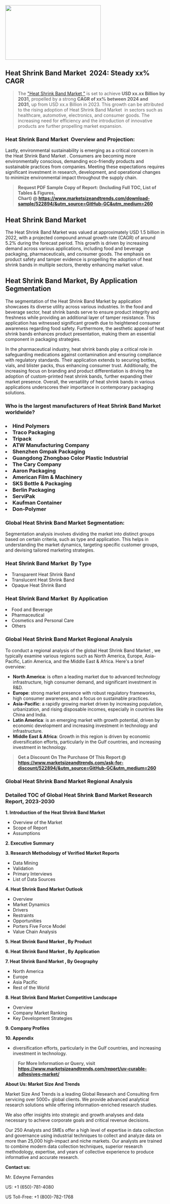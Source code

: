 <p><img class="alignnone size-medium wp-image-20088" src="https://ffe5etoiles.com/wp-content/uploads/2024/12/MST1-300x171.png" alt="" width="300" height="171" /></p><h2 id="ember46" class="ember-view reader-text-block__heading-2">Heat Shrink Band Market &nbsp;2024: Steady&nbsp;xx% CAGR</h2><blockquote id="ember47" class="ember-view reader-text-block__blockquote">The&nbsp;<a class="app-aware-link " href="https://www.marketsizeandtrends.com/download-sample/522894/&utm_source=GitHub-GC&utm_medium=260" target="_blank" data-test-app-aware-link="">"Heat Shrink Band Market "</a>&nbsp;is set to achieve&nbsp;<strong>USD&nbsp;xx.xx&nbsp;Billion by 2031,</strong>&nbsp;propelled by a strong&nbsp;<strong>CAGR of&nbsp;xx% between 2024 and 2031,</strong>&nbsp;up from USD xx.x Billion in 2023. This growth can be attributed to the rising adoption of&nbsp;Heat Shrink Band Market &nbsp;in sectors such as healthcare, automotive, electronics, and consumer goods. The increasing need for efficiency and the introduction of innovative products are further propelling market expansion.</blockquote><h3 id="ember48" class="ember-view reader-text-block__heading-3">Heat Shrink Band Market &nbsp;Overview and Projection:</h3><p id="ember49" class="ember-view reader-text-block__paragraph">Lastly, environmental sustainability is emerging as a critical concern in the&nbsp;Heat Shrink Band Market . Consumers are becoming more environmentally conscious, demanding eco-friendly products and sustainable practices from companies. Meeting these expectations requires significant investment in research, development, and operational changes to minimize environmental impact throughout the supply chain.</p><blockquote id="ember50" class="ember-view reader-text-block__blockquote"><strong>Request PDF Sample Copy of Report: (Including Full TOC, List of Tables &amp; Figures, Chart)&nbsp;@&nbsp;<strong><a href="https://www.marketsizeandtrends.com/download-sample/522894/&utm_source=GitHub-GC&utm_medium=260" target="_blank">https://www.marketsizeandtrends.com/download-sample/522894/&utm_source=GitHub-GC&utm_medium=260</a></strong></strong></blockquote><h3 class=""> <h2>Heat Shrink Band Market</h2><p>The Heat Shrink Band Market was valued at approximately USD 1.5 billion in 2022, with a projected compound annual growth rate (CAGR) of around 5.2% during the forecast period. This growth is driven by increasing demand across various applications, including food and beverage packaging, pharmaceuticals, and consumer goods. The emphasis on product safety and tamper evidence is propelling the adoption of heat shrink bands in multiple sectors, thereby enhancing market value.</p><h2>Heat Shrink Band Market, By Application Segmentation</h2><p>The segmentation of the Heat Shrink Band Market by application showcases its diverse utility across various industries. In the food and beverage sector, heat shrink bands serve to ensure product integrity and freshness while providing an additional layer of tamper resistance. This application has witnessed significant growth due to heightened consumer awareness regarding food safety. Furthermore, the aesthetic appeal of heat shrink bands enhances product presentation, making them an essential component in packaging strategies.</p><p>In the pharmaceutical industry, heat shrink bands play a critical role in safeguarding medications against contamination and ensuring compliance with regulatory standards. Their application extends to securing bottles, vials, and blister packs, thus enhancing consumer trust. Additionally, the increasing focus on branding and product differentiation is driving the adoption of custom-printed heat shrink bands, further expanding their market presence. Overall, the versatility of heat shrink bands in various applications underscores their importance in contemporary packaging solutions.</p></h3><h3 id="" class="">Who is the largest manufacturers of&nbsp;Heat Shrink Band Market worldwide?</h3><h3 class=""></Li><Li>Hind Polymers</Li><Li> Traco Packaging</Li><Li> Tripack</Li><Li> ATW Manufacturing Company</Li><Li> Shenzhen Gmpak Packaging</Li><Li> Guangdong Zhongbao Color Plastic Industrial</Li><Li> The Cary Company</Li><Li> Aaron Packaging</Li><Li> American Film & Machinery</Li><Li> SKS Bottle & Packaging</Li><Li> Berlin Packaging</Li><Li> ServiPak</Li><Li> Kaufman Container</Li><Li> Don-Polymer</h3><h3 id="ember53" class="ember-view reader-text-block__heading-3">Global&nbsp;Heat Shrink Band Market Segmentation:</h3><p id="ember54" class="ember-view reader-text-block__paragraph">Segmentation analysis involves dividing the market into distinct groups based on certain criteria, such as type and application. This helps in understanding the market dynamics, targeting specific customer groups, and devising tailored marketing strategies.</p><h3 id="" class="">Heat Shrink Band Market &nbsp;By Type</h3><p></Li><Li>Transparent Heat Shrink Band</Li><Li> Translucent Heat Shrink Band</Li><Li> Opaque Heat Shrink Band</p><h3 id="" class="">Heat Shrink Band Market &nbsp;By Application</h3><p class=""></Li><Li>Food and Beverage</Li><Li> Pharmaceutical</Li><Li> Cosmetics and Personal Care</Li><Li> Others</p><h3 id="ember62" class="ember-view reader-text-block__heading-3">Global Heat Shrink Band Market Regional Analysis</h3><p id="ember63" class="ember-view reader-text-block__paragraph">To conduct a regional analysis of the global Heat Shrink Band Market , we typically examine various regions such as North America, Europe, Asia-Pacific, Latin America, and the Middle East &amp; Africa. Here's a brief overview:</p><ul><li><strong>North America</strong>: is often a leading market due to advanced technology infrastructure, high consumer demand, and significant investment in R&amp;D.</li><li><strong>Europe</strong>: strong market presence with robust regulatory frameworks, high consumer awareness, and a focus on sustainable practices.</li><li><strong>Asia-Pacific</strong>: a rapidly growing market driven by increasing population, urbanization, and rising disposable incomes, especially in countries like China and India.</li><li><strong>Latin America</strong>: is an emerging market with growth potential, driven by economic development and increasing investment in technology and infrastructure.</li><li><strong>Middle East &amp; Africa</strong>: Growth in this region is driven by economic diversification efforts, particularly in the Gulf countries, and increasing investment in technology.</li></ul><blockquote id="ember61" class="ember-view reader-text-block__blockquote"><strong>Get a Discount On The Purchase Of This Report @ <strong><a href="https://html-cleaner.com/" target="">https://www.marketsizeandtrends.com/ask-for-discount/522894/&utm_source=GitHub-GC&utm_medium=260</a></strong></strong></blockquote><h3 id="ember62" class="ember-view reader-text-block__heading-3">Global Heat Shrink Band Market Regional Analysis</h3><h3 id="" class="">Detailed TOC of Global Heat Shrink Band Market Research Report, 2023-2030</h3><p id="" class=""><strong>1. Introduction of the Heat Shrink Band Market </strong></p><ul><li>Overview of the Market</li><li>Scope of Report</li><li>Assumptions</li></ul><p id="" class=""><strong>2. Executive Summary</strong></p><p id="" class=""><strong>3. Research Methodology of Verified Market Reports</strong></p><ul><li>Data Mining</li><li>Validation</li><li>Primary Interviews</li><li>List of Data Sources</li></ul><p id="" class=""><strong>4. Heat Shrink Band Market Outlook</strong></p><ul><li>Overview</li><li>Market Dynamics</li><li>Drivers</li><li>Restraints</li><li>Opportunities</li><li>Porters Five Force Model</li><li>Value Chain Analysis</li></ul><p id="" class=""><strong>5. Heat Shrink Band Market , By Product</strong></p><p id="" class=""><strong>6. Heat Shrink Band Market , By Application</strong></p><p id="" class=""><strong>7. Heat Shrink Band Market , By Geography</strong></p><ul><li>North America</li><li>Europe</li><li>Asia Pacific</li><li>Rest of the World</li></ul><p id="" class=""><strong>8. Heat Shrink Band Market Competitive Landscape</strong></p><ul><li>Overview</li><li>Company Market Ranking</li><li>Key Development Strategies</li></ul><p id="" class=""><strong>9. Company Profiles</strong></p><p id="" class=""><strong>10. Appendix</strong></p><ul><li>diversification efforts, particularly in the Gulf countries, and increasing investment in technology.</li></ul><blockquote id="ember65" class="ember-view reader-text-block__blockquote"><strong>For More Information or Query, visit <strong><strong><a href="https://html-cleaner.com/" target="">https://www.marketsizeandtrends.com/report/uv-curable-adhesives-market/</a></strong></strong></strong></blockquote><p id="" class=""><strong>About Us: Market Size And Trends</strong></p><p id="" class="">Market Size And Trends is a leading Global Research and Consulting firm servicing over 5000+ global clients. We provide advanced analytical research solutions while offering information-enriched research studies.</p><p id="" class="">We also offer insights into strategic and growth analyses and data necessary to achieve corporate goals and critical revenue decisions.</p><p id="" class="">Our 250 Analysts and SMEs offer a high level of expertise in data collection and governance using industrial techniques to collect and analyze data on more than 25,000 high-impact and niche markets. Our analysts are trained to combine modern data collection techniques, superior research methodology, expertise, and years of collective experience to produce informative and accurate research.</p><p id="" class=""><strong>Contact us:</strong></p><p id="" class="">Mr. Edwyne Fernandes</p><p id="" class="">US: +1 (650)-781-4080</p><p id="" class="">US Toll-Free: +1 (800)-782-1768</p>
